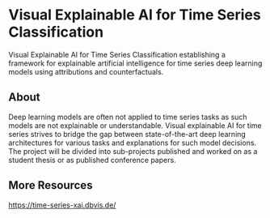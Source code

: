 # Visual Explainable AI for Time Series Classification

Visual Explainable AI for Time Series Classification establishing a framework for explainable artificial intelligence for time series deep learning models using attributions and counterfactuals.

## About

Deep learning models are often not applied to time series tasks as such models are not explainable or understandable. Visual explainable AI for time series strives to bridge the gap between state-of-the-art deep learning architectures for various tasks and explanations for such model decisions. The project will be divided into sub-projects published and worked on as a student thesis or as published conference papers.

## More Resources

https://time-series-xai.dbvis.de/

